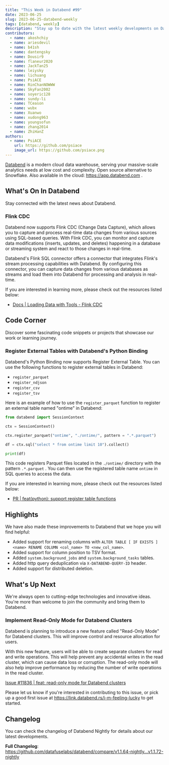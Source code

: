 ```yaml
---
title: "This Week in Databend #99"
date: 2023-06-25
slug: 2023-06-25-databend-weekly
tags: [databend, weekly]
description: "Stay up to date with the latest weekly developments on Databend!"
contributors:
  - name: akoshchiy
  - name: ariesdevil
  - name: b41sh
  - name: dantengsky
  - name: Dousir9
  - name: flaneur2020
  - name: JackTan25
  - name: leiysky
  - name: lichuang
  - name: PsiACE
  - name: RinChanNOWWW
  - name: SkyFan2002
  - name: soyeric128
  - name: sundy-li
  - name: TCeason
  - name: wubx
  - name: Xuanwo
  - name: xudong963
  - name: youngsofun
  - name: zhang2014
  - name: ZhiHanZ
authors:
  - name: PsiACE
    url: https://github.com/psiace
    image_url: https://github.com/psiace.png
---
```


[Databend](https://github.com/datafuselabs/databend) is a modern cloud data warehouse, serving your massive-scale analytics needs at low cost and complexity. Open source alternative to Snowflake. Also available in the cloud: <https://app.databend.com> .

## What's On In Databend

Stay connected with the latest news about Databend.

### Flink CDC

Databend now supports Flink CDC (Change Data Capture), which allows you to capture and process real-time data changes from various sources using SQL-based queries. With Flink CDC, you can monitor and capture data modifications (inserts, updates, and deletes) happening in a database or streaming system and react to those changes in real-time.

Databend's Flink SQL connector offers a connector that integrates Flink's stream processing capabilities with Databend. By configuring this connector, you can capture data changes from various databases as streams and load them into Databend for processing and analysis in real-time.

If you are interested in learning more, please check out the resources listed below:

- [Docs | Loading Data with Tools - Flink CDC](https://databend.rs/doc/load-data/load-db/flink-cdc)

## Code Corner

Discover some fascinating code snippets or projects that showcase our work or learning journey.

### Register External Tables with Databend's Python Binding

Databend's Python Binding now supports Register External Table. You can use the following functions to register external tables in Databend:

- `register_parquet`
- `register_ndjson`
- `register_csv`
- `register_tsv`

Here is an example of how to use the `register_parquet` function to register an external table named "ontime" in Databend:

```python
from databend import SessionContext

ctx = SessionContext()

ctx.register_parquet("ontime", "./ontime/", pattern = ".*.parquet")

df = ctx.sql("select * from ontime limit 10").collect()

print(df)
```

This code registers Parquet files located in the `./ontime/` directory with the pattern `.*.parquet` . You can then use the registered table name `ontime` in SQL queries to access the data.

If you are interested in learning more, please check out the resources listed below:

- [PR | feat(python): support register table functions](https://github.com/datafuselabs/databend/pull/11841)

## Highlights

We have also made these improvements to Databend that we hope you will find helpful:

- Added support for renaming columns with `ALTER TABLE [ IF EXISTS ] <name> RENAME COLUMN <col_name> TO <new_col_name>`.
- Added support for column position to TSV format.
- Added `system.background_jobs` and `system.background_tasks` tables.
- Added http query deduplication via `X-DATABEND-QUERY-ID` header.
- Added support for distributed deletion.

## What's Up Next

We're always open to cutting-edge technologies and innovative ideas. You're more than welcome to join the community and bring them to Databend.

### Implement Read-Only Mode for Databend Clusters

Databend is planning to introduce a new feature called "Read-Only Mode" for Databend clusters. This will improve control and resource allocation for users.

With this new feature, users will be able to create separate clusters for read and write operations. This will help prevent any accidental writes in the read cluster, which can cause data loss or corruption. The read-only mode will also help improve performance by reducing the number of write operations in the read cluster.

[Issue #11836 | feat: read-only mode for Databend clusters](https://github.com/datafuselabs/databend/issues/11836)

Please let us know if you're interested in contributing to this issue, or pick up a good first issue at <https://link.databend.rs/i-m-feeling-lucky> to get started.

## Changelog

You can check the changelog of Databend Nightly for details about our latest developments.

**Full Changelog**: <https://github.com/datafuselabs/databend/compare/v1.1.64-nightly...v1.1.72-nightly>
